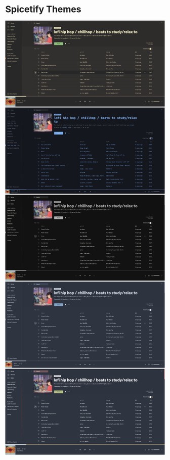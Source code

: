 # Spicetify Themes

<div align="center">
    <img src="./Screenshots/Gruvbox.png" /><br>
</div>

<div align="center">
    <img src="./Screenshots/Interstellar.png" /><br>
</div>

<div align="center">
    <img src="./Screenshots/Jellybeans.png" /><br>
</div>

<div align="center">
    <img src="./Screenshots/Nord.png" /><br>
</div>

<div align="center">
    <img src="./Screenshots/Pywal.png" /><br>
</div>
